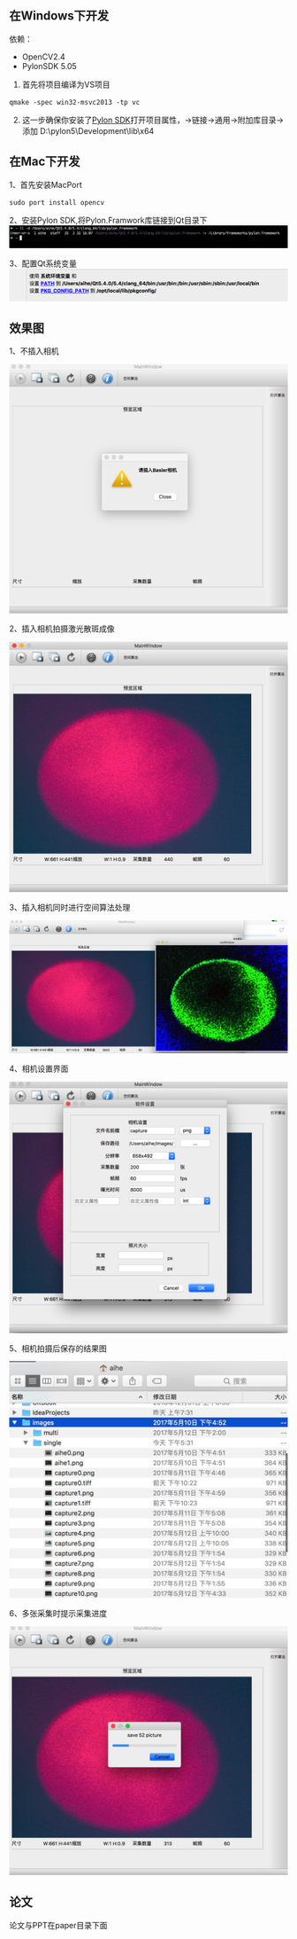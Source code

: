 

## 在Windows下开发

依赖：
- OpenCV2.4
- PylonSDK 5.05


1. 首先将项目编译为VS项目
```
qmake -spec win32-msvc2013 -tp vc
```

2. 这一步确保你安装了[Pylon SDK](https://www.baslerweb.com/en/products/software/pylon-windows/)打开项目属性，->链接->通用->附加库目录->添加
D:\pylon5\Development\lib\x64



## 在Mac下开发
1、首先安装MacPort
```
sudo port install opencv
```
2、安装Pylon SDK,将Pylon.Framwork库链接到Qt目录下
![](images/mac_pylon_link.jpeg)

3、配置Qt系统变量![](images/config.png)


## 效果图
1、不插入相机

![](assets/mac_1.jpeg)

2、插入相机拍摄激光散斑成像

![](assets/mac_2.jpeg)

3、插入相机同时进行空间算法处理

![](assets/mac_3.jpeg)

4、相机设置界面

![](assets/mac_4.jpeg)

5、相机拍摄后保存的结果图

![](assets/mac_5.jpeg)

6、多张采集时提示采集进度

![](assets/mac_6.jpeg)

## 论文
论文与PPT在paper目录下面






